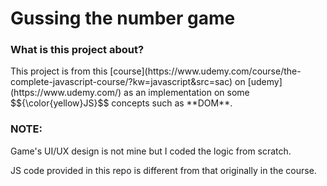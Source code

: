 <h1>Gussing the number game</h1>
<h3>What is this project about?</h3>
<p>This project is from this [course](https://www.udemy.com/course/the-complete-javascript-course/?kw=javascript&src=sac) on [udemy](https://www.udemy.com/) as an implementation on some $${\color{yellow}JS}$$	
 concepts such as **DOM**.</p>
<h3>NOTE:</h3>
<p>Game's UI/UX design is not mine but I coded the logic from scratch.</p>
<p>JS code provided in this repo is different from that originally in the course.</p>
